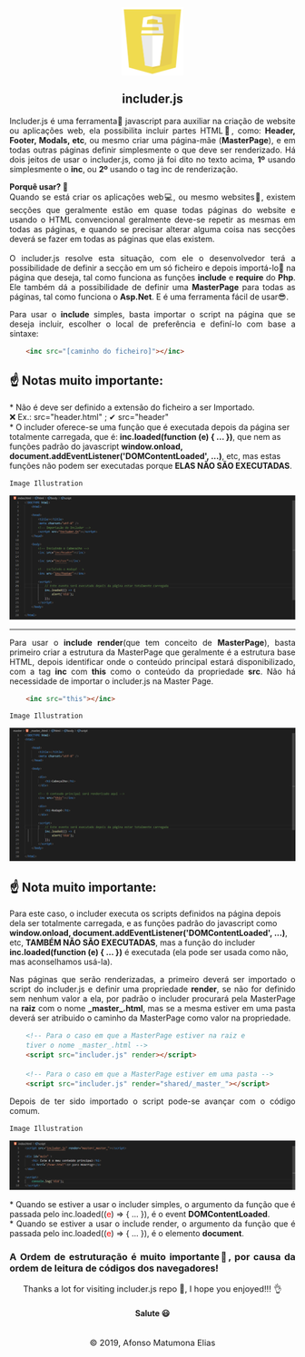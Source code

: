 <p align="center" style="height:120px">
    <img height="120px" src="assets/ico/main_ico.png" />
<p>

<h2 align="center"> includer.js </h2>

<p style="text-align: justify">
    Includer.js é uma ferramenta🔨 javascript para auxiliar na criação de website ou aplicações web, ela possibilita incluir partes HTML📃, como: <b>Header, Footer, Modals, etc</b>, ou mesmo criar uma página-mãe (<b>MasterPage</b>), e em todas outras páginas definir simplesmente o que deve ser renderizado.
    Há dois jeitos de usar o includer.js, como já foi dito no texto acima, <b>1º</b> usando simplesmente o <b>inc</b>, ou <b>2º</b> usando o tag inc de renderização.
</p>

<p style="text-align: justify">
    <b>Porquê usar? 🤔</b><br/>
    Quando se está criar os aplicações web💻, ou mesmo websites📰, existem secções que geralmente estão em quase todas páginas do website e usando o HTML convencional geralmente deve-se repetir as mesmas em todas as páginas, e quando se precisar alterar alguma coisa nas secções deverá se fazer em todas as páginas que elas existem.<br><br>
    O includer.js resolve esta situação, com ele o desenvolvedor terá a possibilidade de definir a secção em um só ficheiro e depois importá-lo📌 na página que deseja, tal como funciona as funções <b>include</b> e <b>require</b> do <b>Php</b>. Ele também dá a possibilidade de definir uma <b>MasterPage</b> para todas as páginas, tal como funciona o <b>Asp.Net</b>. E é uma ferramenta fácil de usar😎.
</p>

<p style="text-align: justify">
    Para usar o <b>include</b> simples, basta importar o script na página que se deseja incluir, escolher o local de preferência e definí-lo com base a sintaxe:
</p>

``` HTML
    <inc src="[caminho do ficheiro]"></inc>
```
<p style="text-align: justify">
    <h2>☝ Notas muito importante:</h2>
    * Não é deve ser definido a extensão do ficheiro a ser Importado. <br/>❌ Ex.: src="header.html" ; ✔ src="header"<br/> 
    * O includer oferece-se uma função que é executada depois da página ser totalmente carregada, que é: <b>inc.loaded(function (e) { ... })</b>, que nem as funções padrão do javascript <b>window.onload, document.addEventListener('DOMContentLoaded', ...)</b>, etc, mas estas funções não podem ser executadas porque <b>ELAS NÃO SÃO EXECUTADAS</b>.
</p>

    Image Illustration
![Png](assets/ico/eg1.png)

<hr />

<p style="text-align: justify">
    Para usar o <b>include render</b>(que tem conceito de <b>MasterPage</b>), basta primeiro criar a estrutura da MasterPage que geralmente é a estrutura base HTML, depois identificar onde o conteúdo principal estará disponibilizado, com a tag <b>inc</b> com <b>this</b> como o conteúdo da propriedade <b>src</b>. Não há necessidade de importar o includer.js na Master Page.
</p>

``` HTML
    <inc src="this"></inc>
```

    Image Illustration
![Png](assets/ico/eg2.png)

<p style="text-align: justify">
    <h2>☝ Nota muito importante:</h2>
    Para este caso, o includer executa os scripts definidos na página depois dela ser totalmente carregada, e as funções padrão do javascript como <b>window.onload, document.addEventListener('DOMContentLoaded', ...)</b>, etc, <b>TAMBÉM NÃO SÃO EXECUTADAS</b>, mas a função do includer <b>inc.loaded(function (e) { ... })</b> é executada (ela pode ser usada como não, mas aconselhamos usá-la).<br>
</p>

<p style="text-align: justify">
    Nas páginas que serão renderizadas, a primeiro deverá ser importado o script do includer.js e definir uma propriedade <b>render</b>, se não for definido sem nenhum valor a ela, por padrão o includer procurará pela MasterPage na <b>raiz</b> com o nome <b>_master_.html</b>, mas se a mesma estiver em uma pasta deverá ser atribuido o caminho da MasterPage como valor na propriedade.
</p>

``` HTML
    <!-- Para o caso em que a MasterPage estiver na raiz e 
    tiver o nome _master_.html -->
    <script src="includer.js" render></script>

    <!-- Para o caso em que a MasterPage estiver em uma pasta -->
    <script src="includer.js" render="shared/_master_"></script>
```

<p style="text-align: justify">
    Depois de ter sido importado o script pode-se avançar com o código comum.
</p>

    Image Illustration
![Png](assets/ico/eg3.png)

<p style="text-align: justify">
    * Quando se estiver a usar o includer simples, o argumento da função que é passada pelo inc.loaded((<span style="color:red">e</span>) => { ... }), é o event <b>DOMContentLoaded</b>.<br>
    * Quando se estiver a usar o include render, o argumento da função que é passada pelo inc.loaded((<span style="color:red">e</span>) => { ... }), é o elemento <b>document</b>.
</p>

<h3 style="text-align: justify">
    A Ordem de estruturação é muito importante🤞, por causa da ordem de leitura de códigos dos navegadores!
</h3>

<p align="center" style="font-size:11pt; margin:0;"> 
    Thanks a lot for visiting includer.js repo 🙂, I hope you enjoyed!!! 👌<br/>
    <h4 align="center">Salute 😃</h4> 
</p>
<br/>

<p align="center" style="font-size:11pt; margin:0;"> 
    © 2019, Afonso Matumona Elias 
</p>
